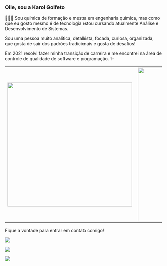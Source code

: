 ### Oiie, sou a Karol Golfeto


👩🏻‍🔬 Sou química de formação e mestra em engenharia química, mas como que eu gosto mesmo é de tecnologia estou cursando atualmente Análise e Desenvolvimento de Sistemas.


Sou uma pessoa muito analítica, detalhista, focada, curiosa, organizada, que gosta de sair dos padrões tradicionais e gosta de desafios! 


Em 2021 resolvi fazer minha transição de carreira e me encontrei na área de controle de qualidade de software e programação. ✨


<center>
<table>
    <tr>
        <td><img width="400px" align="left" src="https://github-readme-stats.vercel.app/api/top-langs/?username=karolgolfeto&hide=html&layout=compact&theme=vue" /></td>
        <td><img width="495px" align="left" src="https://github-readme-stats.vercel.app/api?username=karolgolfeto&theme=vue"/></td>
    </tr>   
</table>
</center>  

Fique a vontade para entrar em contato comigo!

<div> 
 
   <a href="https://www.linkedin.com/in/karolgolfeto" target="_blank"><img src="https://img.shields.io/badge/-LinkedIn-%230077B5?style=for-the-badge&logo=linkedin&logoColor=white" target="_blank"></a> 
    
   <a href = "mailto:golfetokarol@gmail.com"><img src="https://img.shields.io/badge/-Gmail-%23333?style=for-the-badge&logo=gmail&logoColor=white" target="_blank"></a>
    
  <a href="https://instagram.com/karolgolfeto" target="_blank"><img src="https://img.shields.io/badge/-Instagram-%23E4405F?style=for-the-badge&logo=instagram&logoColor=white" target="_blank"></a>    
             
</div>



<!--
**karolgolfeto/karolgolfeto** is a ✨ _special_ ✨ repository because its `README.md` (this file) appears on your GitHub profile.

Here are some ideas to get you started:

- 🔭 I’m currently working on ...
- 🌱 I’m currently learning ...
- 👯 I’m looking to collaborate on ...
- 🤔 I’m looking for help with ...
- 💬 Ask me about ...
- 📫 How to reach me: ...
- 😄 Pronouns: ...
- ⚡ Fun fact: ...
-->
